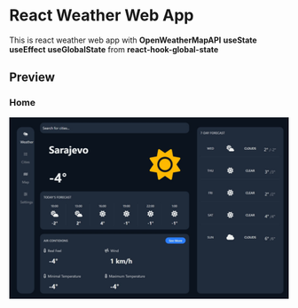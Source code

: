 # React Weather Web App

This is react weather web app with **OpenWeatherMapAPI** **useState** **useEffect** **useGlobalState** from **react-hook-global-state**

## Preview

### Home

![home](public/screenshot-home.jpeg)
